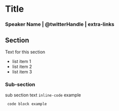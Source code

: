 # Title
### Speaker Name | @twitterHandle | extra-links

## Section
Text for this section
- list item 1
- list item 2
- list item 3

### Sub-section
sub section text `inline-code` example

``` code block example```
